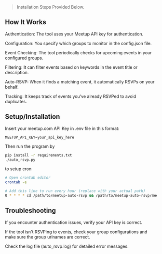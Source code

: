 > Installation Steps Provided Below.

## How It Works
Authentication: The tool uses your Meetup API key for authentication.

Configuration: You specify which groups to monitor in the config.json file.

Event Checking: The tool periodically checks for upcoming events in your configured groups.

Filtering: It can filter events based on keywords in the event title or description.

Auto-RSVP: When it finds a matching event, it automatically RSVPs on your behalf.

Tracking: It keeps track of events you've already RSVPed to avoid duplicates.

## Setup/Installation
Insert your meetup.com API Key in .env file in this format:
```
MEETUP_API_KEY=your_api_key_here
```
Then run the program by 
```bash
pip install -r requirements.txt 
./auto_rsvp.py
```

to setup cron 
```bash
# Open crontab editor
crontab -e

# Add this line to run every hour (replace with your actual path)
0 * * * * cd /path/to/meetup-auto-rsvp && /path/to/meetup-auto-rsvp/meetup-rsvp-env/bin/python auto_rsvp.py
```


## Troubleshooting
If you encounter authentication issues, verify your API key is correct.

If the tool isn't RSVPing to events, check your group configurations and make sure the group urlnames are correct.

Check the log file (auto_rsvp.log) for detailed error messages.

